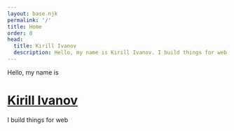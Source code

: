 ```yaml
---
layout: base.njk
permalink: '/'
title: Home
order: 0
head:
  title: Kirill Ivanov
  description: Hello, my name is Kirill Ivanov. I build things for web.
---
```


<div class="home">
  <div>
    <p>Hello, my name is</p>
    <h1 class="home__name"><a href="/about">Kirill Ivanov</a></h1>
  </div>
  <p class="home__description">I build things for web</p>
</div>
